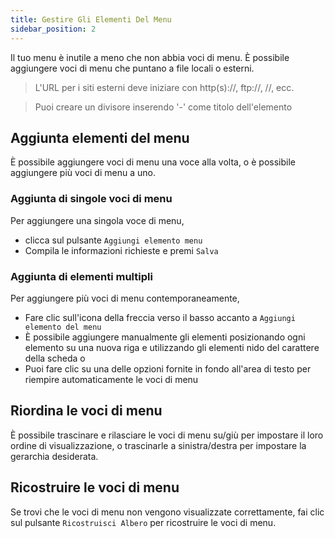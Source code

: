 ```yaml
---
title: Gestire Gli Elementi Del Menu
sidebar_position: 2
---
```


Il tuo menu è inutile a meno che non abbia voci di menu. È possibile aggiungere voci di menu che puntano a file locali o esterni.

> L'URL per i siti esterni deve iniziare con http(s)://, ftp://, //, ecc.

> Puoi creare un divisore inserendo '-' come titolo dell'elemento

## Aggiunta elementi del menu
È possibile aggiungere voci di menu una voce alla volta, o è possibile aggiungere più voci di menu a uno.

### Aggiunta di singole voci di menu
Per aggiungere una singola voce di menu,
* clicca sul pulsante `Aggiungi elemento menu`
* Compila le informazioni richieste e premi `Salva`

### Aggiunta di elementi multipli
Per aggiungere più voci di menu contemporaneamente,
* Fare clic sull'icona della freccia verso il basso accanto a `Aggiungi elemento del menu`
* È possibile aggiungere manualmente gli elementi posizionando ogni elemento su una nuova riga e utilizzando gli elementi nido del carattere della scheda o
* Puoi fare clic su una delle opzioni fornite in fondo all'area di testo per riempire automaticamente le voci di menu

## Riordina le voci di menu
È possibile trascinare e rilasciare le voci di menu su/giù per impostare il loro ordine di visualizzazione, o trascinarle a sinistra/destra per impostare la gerarchia desiderata.

## Ricostruire le voci di menu
Se trovi che le voci di menu non vengono visualizzate correttamente, fai clic sul pulsante `Ricostruisci Albero` per ricostruire le voci di menu.
